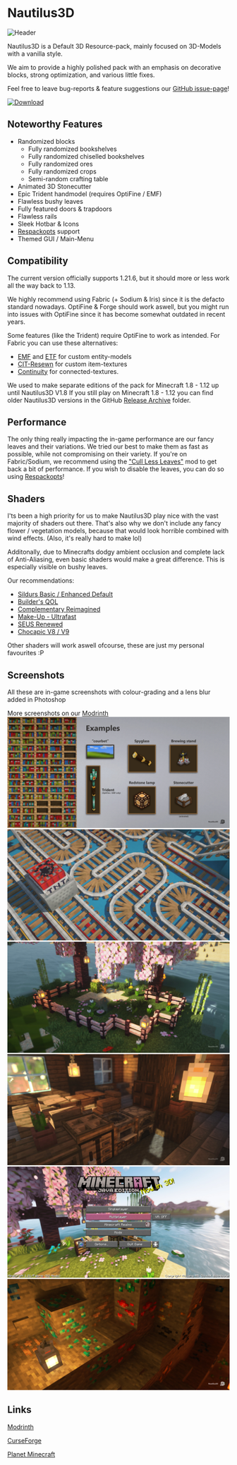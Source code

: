 # Nautilus3D

![Header](https://raw.githubusercontent.com/FabianMPunkt/Nautilus3D-Files/main/05_Snake_Oil/Finals/_Header.jpg)

Nautilus3D is a Default 3D Resource-pack, mainly focused on 3D-Models with a vanilla style.

We aim to provide a highly polished pack with an emphasis on decorative blocks, strong optimization, and various little fixes.

Feel free to leave bug-reports & feature suggestions our [GitHub issue-page](https://github.com/FabianMPunkt/Nautilus3D/issues/new/choose "GitHub issue-page")!

[![Download](https://raw.githubusercontent.com/Prospector/badges/master/modrinth-badge-72h-padded.png)](https://modrinth.com/resourcepack/nautilus3d/versions)

## Noteworthy Features

- Randomized blocks
  - Fully randomized bookshelves
  - Fully randomized chiselled bookshelves
  - Fully randomized ores
  - Fully randomized crops
  - Semi-random crafting table
- Animated 3D Stonecutter
- Epic Trident handmodel (requires OptiFine / EMF)
- Flawless bushy leaves
- Fully featured doors & trapdoors
- Flawless rails
- Sleek Hotbar & Icons
- [Respackopts](https://modrinth.com/mod/respackopts) support
- Themed GUI / Main-Menu


## Compatibility
The current version officially supports 1.21.6, but it should more or less work all the way back to 1.13.

We highly recommend using Fabric (+ Sodium & Iris) since it is the defacto standard nowadays. OptiFine & Forge should work aswell, but you might run into issues with OptiFine since it has become somewhat outdated in recent years.

Some features (like the Trident) require OptiFine to work as intended.
For Fabric you can use these alternatives:
 - [EMF](https://modrinth.com/mod/entity-model-features) and [ETF](https://modrinth.com/mod/entitytexturefeatures) for custom entity-models
 - [CIT-Resewn](https://modrinth.com/mod/cit-resewn) for custom item-textures
 - [Continuity](https://modrinth.com/mod/continuity) for connected-textures.

We used to make separate editions of the pack for Minecraft 1.8 - 1.12 up until Nautilus3D V1.8
If you still play on Minecraft 1.8 - 1.12 you can find older Nautilus3D versions in the GitHub [Release Archive](https://github.com/FabianMPunkt/Nautilus3D-Files/tree/main/_ReleaseArchive) folder.

## Performance
The only thing really impacting the in-game performance are our fancy leaves and their variations. We tried our best to make them as fast as possible, while not compromising on their variety.
If you're on Fabric/Sodium, we recommend using the ["Cull Less Leaves"](https://modrinth.com/mod/cull-less-leaves) mod to get back a bit of performance. If you wish to disable the leaves, you can do so using [Respackopts](https://modrinth.com/mod/respackopts)!

## Shaders
I'ts been a high priority for us to make Nautilus3D play nice with the vast majority of shaders out there. That's also why we don't include any fancy flower / vegetation models, because that would look horrible combined with wind effects. (Also, it's really hard to make lol)

Additonally, due to Minecrafts dodgy ambient occlusion and complete lack of Anti-Aliasing, even basic shaders would make a great difference.
This is especially visible on bushy leaves.

Our recommendations:
- [Sildurs Basic / Enhanced Default](https://sildurs-shaders.github.io/downloads/)
- [Builder's QOL](https://modrinth.com/shader/builders-qol-shaders)
- [Complementary Reimagined](https://modrinth.com/shader/complementary-reimagined)
- [Make-Up - Ultrafast](https://modrinth.com/shader/makeup-ultra-fast-shaders)
- [SEUS Renewed](https://www.sonicether.com/seus/)
- [Chocapic V8 / V9](https://www.curseforge.com/minecraft/customization/chocapic13-shaders)

Other shaders will work aswell ofcourse, these are just my personal favourites :P

## Screenshots
All these are in-game screenshots with colour-grading and a lens blur added in Photoshop

More screenshots on our [Modrinth](https://modrinth.com/resourcepack/nautilus3d/gallery)
![1](https://raw.githubusercontent.com/FabianMPunkt/Nautilus3D-Files/main/05_Snake_Oil/Finals/1.jpg)
![2](https://raw.githubusercontent.com/FabianMPunkt/Nautilus3D-Files/main/05_Snake_Oil/Finals/2.jpg)
![3](https://raw.githubusercontent.com/FabianMPunkt/Nautilus3D-Files/main/05_Snake_Oil/Finals/3.jpg)
![6](https://raw.githubusercontent.com/FabianMPunkt/Nautilus3D-Files/main/05_Snake_Oil/Finals/6.jpg)
![7](https://raw.githubusercontent.com/FabianMPunkt/Nautilus3D-Files/main/05_Snake_Oil/Finals/7.jpg)
![11](https://raw.githubusercontent.com/FabianMPunkt/Nautilus3D-Files/main/05_Snake_Oil/Finals/11.jpg)

## Links

[Modrinth](https://modrinth.com/resourcepack/nautilus3d)

[CurseForge](https://www.curseforge.com/minecraft/texture-packs/nautilus3d)

[Planet Minecraft](https://www.planetminecraft.com/texture-pack/nautilus-pack-3d/)



